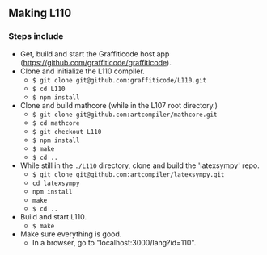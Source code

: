 ## Making L110

### Steps include

* Get, build and start the Graffiticode host app (https://github.com/graffiticode/graffiticode).
* Clone and initialize the L110 compiler.
  * `$ git clone git@github.com:graffiticode/L110.git`
  * `$ cd L110`
  * `$ npm install`
* Clone and build mathcore (while in the L107 root directory.)
  * `$ git clone git@github.com:artcompiler/mathcore.git`
  * `$ cd mathcore`
  * `$ git checkout L110`
  * `$ npm install`
  * `$ make`
  * `$ cd ..`
* While still in the `./L110` directory, clone and build the 'latexsympy' repo.
  * `$ git clone git@github.com:artcompiler/latexsympy.git`
  * `cd latexsympy`
  * `npm install`
  * `make`
  * `$ cd ..`
* Build and start L110.
  * `$ make`
* Make sure everything is good.
  * In a browser, go to "localhost:3000/lang?id=110".
